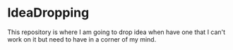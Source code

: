 # IdeaDropping
This repository is where I am going to drop idea when have one that I can't work on it but need to have in a corner of my mind.
